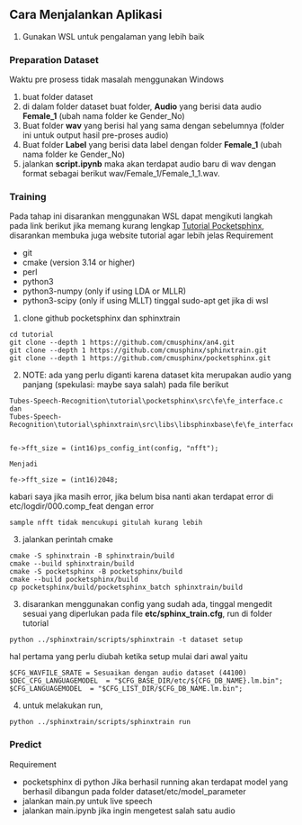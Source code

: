 ## Cara Menjalankan Aplikasi
1. Gunakan WSL untuk pengalaman yang lebih baik

### Preparation Dataset
Waktu pre prosess tidak masalah menggunakan Windows
1. buat folder dataset 
2. di dalam folder dataset buat folder, **Audio** yang berisi data audio **Female_1** (ubah nama folder ke Gender_No)
3. Buat folder **wav** yang berisi hal yang sama dengan sebelumnya (folder ini untuk output hasil pre-proses audio)
4. Buat folder **Label** yang berisi data label dengan folder **Female_1** (ubah nama folder ke Gender_No)
5. jalankan **script.ipynb** maka akan terdapat audio baru di wav dengan format sebagai berikut wav/Female_1/Female_1_1.wav. 

### Training
Pada tahap ini disarankan menggunakan WSL
dapat mengikuti langkah pada link berikut jika memang kurang lengkap [Tutorial Pocketsphinx](https://cmusphinx.github.io/wiki/tutorialam/), disarankan membuka juga website tutorial agar lebih jelas
Requirement
- git
- cmake (version 3.14 or higher)
- perl
- python3
- python3-numpy (only if using LDA or MLLR)
- python3-scipy (only if using MLLT)
tinggal sudo-apt get jika di wsl
1. clone github pocketsphinx dan sphinxtrain

```
cd tutorial
git clone --depth 1 https://github.com/cmusphinx/an4.git
git clone --depth 1 https://github.com/cmusphinx/sphinxtrain.git
git clone --depth 1 https://github.com/cmusphinx/pocketsphinx.git
```
2. NOTE: ada yang perlu diganti karena dataset kita merupakan audio yang panjang (spekulasi: maybe saya salah) pada file berikut
```
Tubes-Speech-Recognition\tutorial\pocketsphinx\src\fe\fe_interface.c dan
Tubes-Speech-Recognition\tutorial\sphinxtrain\src\libs\libsphinxbase\fe\fe_interface.c


fe->fft_size = (int16)ps_config_int(config, "nfft"); 

Menjadi

fe->fft_size = (int16)2048;
```
kabari saya jika masih error, jika belum bisa nanti akan terdapat error di etc/logdir/000.comp_feat dengan error
```
sample nfft tidak mencukupi gitulah kurang lebih
```

3. jalankan perintah cmake

```
cmake -S sphinxtrain -B sphinxtrain/build
cmake --build sphinxtrain/build
cmake -S pocketsphinx -B pocketsphinx/build
cmake --build pocketsphinx/build
cp pocketsphinx/build/pocketsphinx_batch sphinxtrain/build
```

3. disarankan menggunakan config yang sudah ada, tinggal mengedit sesuai yang diperlukan pada file **etc/sphinx_train.cfg**, run di folder tutorial
```
python ../sphinxtrain/scripts/sphinxtrain -t dataset setup
```
hal pertama yang perlu diubah ketika setup mulai dari awal yaitu
```
$CFG_WAVFILE_SRATE = Sesuaikan dengan audio dataset (44100)
$DEC_CFG_LANGUAGEMODEL  = "$CFG_BASE_DIR/etc/${CFG_DB_NAME}.lm.bin";
$CFG_LANGUAGEMODEL  = "$CFG_LIST_DIR/$CFG_DB_NAME.lm.bin";
```

4. untuk melakukan run, 
```
python ../sphinxtrain/scripts/sphinxtrain run
```

### Predict

Requirement
- pocketsphinx di python
Jika berhasil running akan terdapat model yang berhasil dibangun pada folder dataset/etc/model_parameter
- jalankan main.py untuk live speech
- jalankan main.ipynb jika ingin mengetest salah satu audio
